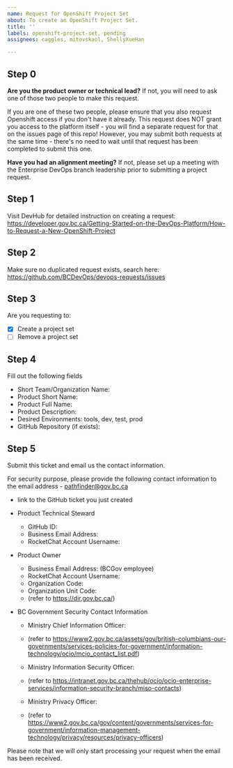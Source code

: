 ```yaml
---
name: Request for OpenShift Project Set
about: To create an OpenShift Project Set.
title: ''
labels: openshift-project-set, pending
assignees: caggles, mitovskaol, ShellyXueHan

---
```


## Step 0
**Are you the product owner or technical lead?**
If not, you will need to ask one of those two people to make this request.

If you are one of these two people, please ensure that you also request Openshift access if you don't have it already. This request does NOT grant you access to the platform itself - you will find a separate request for that on the issues page of this repo!
However, you may submit both requests at the same time - there's no need to wait until that request has been completed to submit this one.

**Have you had an alignment meeting?**
If not, please set up a meeting with the Enterprise DevOps branch leadership prior to submitting a project request.

## Step 1
Visit DevHub for detailed instruction on creating a request:
https://developer.gov.bc.ca/Getting-Started-on-the-DevOps-Platform/How-to-Request-a-New-OpenShift-Project


## Step 2
Make sure no duplicated request exists, search here:
https://github.com/BCDevOps/devops-requests/issues


## Step 3
Are you requesting to:
- [x] Create a project set
- [ ] Remove a project set

## Step 4
Fill out the following fields

* Short Team/Organization Name: 
* Product Short Name: 
* Product Full Name: 
* Product Description: 
* Desired Environments: tools, dev, test, prod
* GitHub Repository (if exists): 

## Step 5
Submit this ticket and email us the contact information.

For security purpose, please provide the following contact information to the email address - pathfinder@gov.bc.ca

* link to the GitHub ticket you just created
* Product Technical Steward
  - GitHub ID: 
  - Business Email Address: 
  - RocketChat Account Username: 
* Product Owner
  - Business Email Address: (BCGov employee)
  - RocketChat Account Username: 
  - Organization Code:
  - Organization Unit Code: 
  - (refer to https://dir.gov.bc.ca/)

* BC Government Security Contact Information
  - Ministry Chief Information Officer:
  - (refer to https://www2.gov.bc.ca/assets/gov/british-columbians-our-governments/services-policies-for-government/information-technology/ocio/mcio_contact_list.pdf)

  - Ministry Information Security Officer:
  - (refer to https://intranet.gov.bc.ca/thehub/ocio/ocio-enterprise-services/information-security-branch/miso-contacts)

  - Ministry Privacy Officer:
  - (refer to https://www2.gov.bc.ca/gov/content/governments/services-for-government/information-management-technology/privacy/resources/privacy-officers)


Please note that we will only start processing your request when the email has been received.

